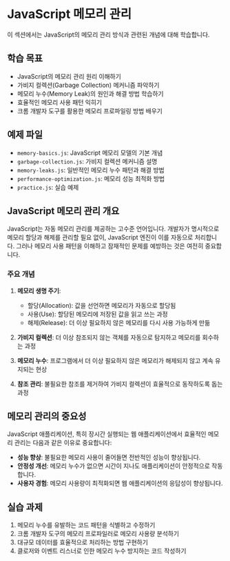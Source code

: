 # JavaScript 메모리 관리

이 섹션에서는 JavaScript의 메모리 관리 방식과 관련된 개념에 대해 학습합니다.

## 학습 목표

- JavaScript의 메모리 관리 원리 이해하기
- 가비지 컬렉션(Garbage Collection) 메커니즘 파악하기
- 메모리 누수(Memory Leak)의 원인과 해결 방법 학습하기
- 효율적인 메모리 사용 패턴 익히기
- 크롬 개발자 도구를 활용한 메모리 프로파일링 방법 배우기

## 예제 파일

- `memory-basics.js`: JavaScript 메모리 모델의 기본 개념
- `garbage-collection.js`: 가비지 컬렉션 메커니즘 설명
- `memory-leaks.js`: 일반적인 메모리 누수 패턴과 해결 방법
- `performance-optimization.js`: 메모리 성능 최적화 방법
- `practice.js`: 실습 예제

## JavaScript 메모리 관리 개요

JavaScript는 자동 메모리 관리를 제공하는 고수준 언어입니다. 개발자가 명시적으로 메모리 할당과 해제를 관리할 필요 없이, JavaScript 엔진이 이를 자동으로 처리합니다. 그러나 메모리 사용 패턴을 이해하고 잠재적인 문제를 예방하는 것은 여전히 중요합니다.

### 주요 개념

1. **메모리 생명 주기**:
   - 할당(Allocation): 값을 선언하면 메모리가 자동으로 할당됨
   - 사용(Use): 할당된 메모리에 저장된 값을 읽고 쓰는 과정
   - 해제(Release): 더 이상 필요하지 않은 메모리를 다시 사용 가능하게 만듦

2. **가비지 컬렉션**: 더 이상 참조되지 않는 객체를 자동으로 탐지하고 메모리를 회수하는 과정

3. **메모리 누수**: 프로그램에서 더 이상 필요하지 않은 메모리가 해제되지 않고 계속 유지되는 현상

4. **참조 관리**: 불필요한 참조를 제거하여 가비지 컬렉션이 효율적으로 동작하도록 돕는 과정

## 메모리 관리의 중요성

JavaScript 애플리케이션, 특히 장시간 실행되는 웹 애플리케이션에서 효율적인 메모리 관리는 다음과 같은 이유로 중요합니다:

- **성능 향상**: 불필요한 메모리 사용이 줄어들면 전반적인 성능이 향상됩니다.
- **안정성 개선**: 메모리 누수가 없으면 시간이 지나도 애플리케이션이 안정적으로 작동합니다.
- **사용자 경험**: 메모리 사용량이 최적화되면 웹 애플리케이션의 응답성이 향상됩니다.

## 실습 과제

1. 메모리 누수를 유발하는 코드 패턴을 식별하고 수정하기
2. 크롬 개발자 도구의 메모리 프로파일러로 메모리 사용량 분석하기
3. 대규모 데이터를 효율적으로 처리하는 방법 구현하기
4. 클로저와 이벤트 리스너로 인한 메모리 누수 방지하는 코드 작성하기 